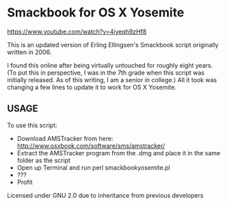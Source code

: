 Smackbook for OS X Yosemite
==================

https://www.youtube.com/watch?v=4iyeqh9zHf8

This is an updated version of Erling Ellingsen's Smackbook script originally written in 2006.

I found this online after being virtually untouched for roughly eight years. (To put this in perspective, I was in the 7th grade when this script was initially released. As of this writing, I am a senior in college.) All it took was changing a few lines to update it to work for OS X Yosemite.

USAGE
---------------

To use this script:

* Download AMSTracker from here: http://www.osxbook.com/software/sms/amstracker/
* Extract the AMSTracker program from the .dmg and place it in the same folder as the script
* Open up Terminal and run
    perl smackbookyosemite.pl
* ???
* Profit

Licensed under GNU 2.0 due to inheritance from previous developers
